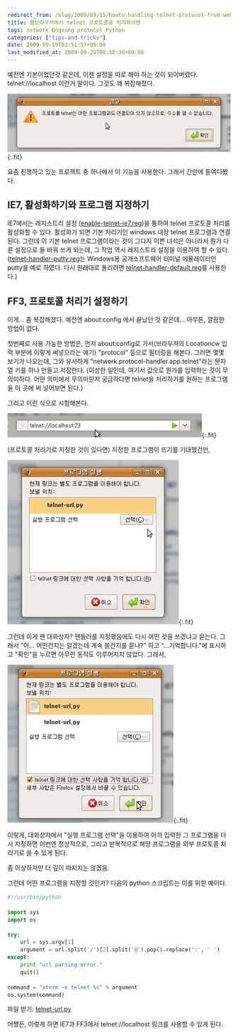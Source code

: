 ```yaml
---
redirect_from: /blog/2009/09/15/howto-handling-telnet-protocol-from-webbrowser/
title: 웹브라우져에서 telnet 프로토콜을 처리하려면
tags: network Ongsung protocol Python
categories: ["tips-and-tricks"]
date: 2009-09-15T03:51:57+09:00
last_modified_at: 2009-09-28T08:50:38+09:00
---
```

예전엔 기본이었던것 같은데, 이젠 설정을 따로 해야 하는 것이 되어버렸다.
telnet://localhost 이런거 말이다. 그것도 꽤 복잡해졌다.

![](/attachments/2009-09-15-missing-handler.png){:.fit}

요즘 진행하고 있는 프로젝트 중 하나에서 이 기능을 사용한다. 그래서 간만에
들여다봤다.

## IE7, 활성화하기와 프로그램 지정하기

IE7에서는 레지스트리 설정
([enable-telnet-ie7.reg](/attachments/enable-telnet-ie7.reg))을
통하여 telnet 프로토콜 처리를 활성화할 수 있다.
활성화가 되면 기본 처리기인 windows 내장 telnet 프로그램과 연결된다.
그런데 이 기본 telnet 프로그램이라는 것이 그다지 이쁜 녀석은 아니라서
뭔가 다른 설정으로 들 바꿔 쓰게 되는데, 그 작업 역시 레지스트리 설정을
이용하여 할 수 있다.
([telnet-handler-putty.reg](/attachments/telnet-handler-putty.reg)는
Windows용 공개소프트웨어 터미널 에뮬레이터인 putty를 예로 하였다.
다시 원래대로 돌리려면
[telnet-handler-default.reg](/attachments/telnet-handler-default.reg)를
사용한다.)

## FF3, 프로토콜 처리기 설정하기

이게... 좀 복잡해졌다. 예전엔 about:config 에서 끝났던 것 같은데...
아무튼, 깔끔한 방법이 없다.

첫번째로 사용 가능한 방법은, 먼저 about:config로 가서(브라우져의 Locationcw
입력 부분에 이렇게 써넣으라는 얘기) "protocol" 등으로 필터링을 해본다.
그러면 몇몇 보기가 나오는데, 그와 유사하게
"network.protocol-handler.app.telnet"라는 문자열 키를 하나 만들고 저장한다.
(이상한 일인데, 여기서 값으로 뭔가를 입력하는 것이 무의미하다. 어떤 의미에서
무의미한지 궁금하다면 telnet을 처리하기를 원하는 프로그램을 이 곳에 써
넣어보면 된다.)

그리고 이런 식으로 시험해본다.

![](/attachments/2009-09-15-telnet-protocol.png){:.fit}

(프로토콜 처리기로 지정한 것이 있다면) 지정한 프로그램이 뜨기를 기대했건만,

![](/attachments/2009-09-15-after-setup.png){:.fit}

그런데 이게 왠 대화상자? 헨들러를 지정했음에도 다시 어떤 것을 쓰겠냐고
묻는다. 그래서 "아... 어떤건지는 알겠는데 계속 쓸건지를 묻나?" 하고
"...기억합니다."에 표시하고 "확인"을 누르면 아무런 동작도 이루어지지
않았다. 그래서,

![](/attachments/2009-09-15-select-manually.png){:.fit}

이렇게, 대화상자에서 "실행 프로그램 선택"을 이용하여 아까 입력한 그
프로그램을 다시 지정하면 이번엔 정상적으로, 그리고 반복적으로 해당
프로그램을 외부 프로토콜 처리기로 쓸 수 있게 된다.

좀 이상하지만 더 깊이 따지지는 않겠음.

그런데 어떤 프로그램을 지정할 것인가? 다음의 python 스크립트는 이를 위한
예이다.

```python
#!/usr/bin/python

import sys
import os

try:
    url = sys.argv[1]
    argument = url.split('/')[2].split('@').pop().replace(':', ' ')
except:
    print "url parsing error."
    quit()

command = "xterm -e telnet %s" % argument
os.system(command)
```

파일 받기: [telnet-url.py](/attachments/telnet-url.py)

어쨌든, 이렇게 하면 IE7과 FF3에서 telnet://localhost 링크를 사용할 수
있게 된다.

